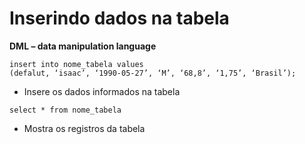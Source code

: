 # Inserindo dados na tabela

**DML – data manipulation language**

```
insert into nome_tabela values
(defalut, ‘isaac’, ‘1990-05-27’, ‘M’, ‘68,8’, ‘1,75’, ‘Brasil’);
```
- Insere os dados informados na tabela

```
select * from nome_tabela
```
- Mostra os registros da tabela




